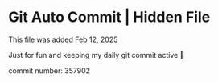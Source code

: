# Git Auto Commit | Hidden File

This file was added Feb 12, 2025

Just for fun and keeping my daily git commit active 🤪

commit number: 357902
